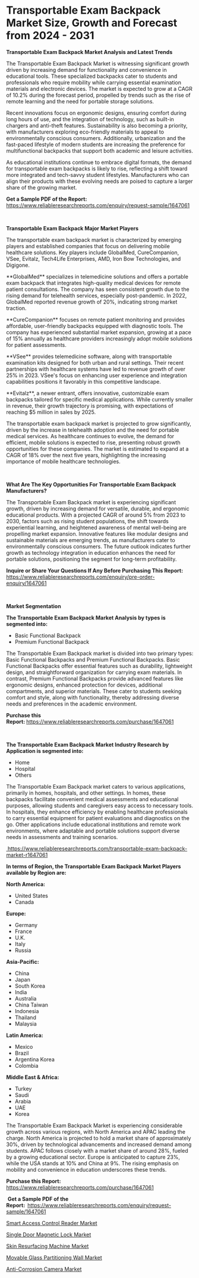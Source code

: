 <p><h1>Transportable Exam Backpack Market Size, Growth and Forecast from 2024 - 2031</h1></p><p><strong>Transportable Exam Backpack Market Analysis and Latest Trends</strong></p>
<p><p>The Transportable Exam Backpack Market is witnessing significant growth driven by increasing demand for functionality and convenience in educational tools. These specialized backpacks cater to students and professionals who require mobility while carrying essential examination materials and electronic devices. The market is expected to grow at a CAGR of 10.2% during the forecast period, propelled by trends such as the rise of remote learning and the need for portable storage solutions.</p><p>Recent innovations focus on ergonomic designs, ensuring comfort during long hours of use, and the integration of technology, such as built-in chargers and anti-theft features. Sustainability is also becoming a priority, with manufacturers exploring eco-friendly materials to appeal to environmentally conscious consumers. Additionally, urbanization and the fast-paced lifestyle of modern students are increasing the preference for multifunctional backpacks that support both academic and leisure activities. </p><p>As educational institutions continue to embrace digital formats, the demand for transportable exam backpacks is likely to rise, reflecting a shift toward more integrated and tech-savvy student lifestyles. Manufacturers who can align their products with these evolving needs are poised to capture a larger share of the growing market.</p></p>
<p><strong>Get a Sample PDF of the Report:&nbsp;</strong> <a href="https://www.reliableresearchreports.com/enquiry/request-sample/1647061?utm_campaign=1735&utm_medium=2&utm_source=Github&utm_content=ia&utm_term=27102024&utm_id=transportable-exam-backpack">https://www.reliableresearchreports.com/enquiry/request-sample/1647061</a></p>
<p>&nbsp;</p>
<p><strong>Transportable Exam Backpack Major Market Players</strong></p>
<p><p>The transportable exam backpack market is characterized by emerging players and established companies that focus on delivering mobile healthcare solutions. Key players include GlobalMed, CureCompanion, VSee, Evitalz, Tech4Life Enterprises, AMD, Iron Bow Technologies, and Digigone.</p><p>**GlobalMed** specializes in telemedicine solutions and offers a portable exam backpack that integrates high-quality medical devices for remote patient consultations. The company has seen consistent growth due to the rising demand for telehealth services, especially post-pandemic. In 2022, GlobalMed reported revenue growth of 20%, indicating strong market traction.</p><p>**CureCompanion** focuses on remote patient monitoring and provides affordable, user-friendly backpacks equipped with diagnostic tools. The company has experienced substantial market expansion, growing at a pace of 15% annually as healthcare providers increasingly adopt mobile solutions for patient assessments.</p><p>**VSee** provides telemedicine software, along with transportable examination kits designed for both urban and rural settings. Their recent partnerships with healthcare systems have led to revenue growth of over 25% in 2023. VSee's focus on enhancing user experience and integration capabilities positions it favorably in this competitive landscape.</p><p>**Evitalz**, a newer entrant, offers innovative, customizable exam backpacks tailored for specific medical applications. While currently smaller in revenue, their growth trajectory is promising, with expectations of reaching $5 million in sales by 2025.</p><p>The transportable exam backpack market is projected to grow significantly, driven by the increase in telehealth adoption and the need for portable medical services. As healthcare continues to evolve, the demand for efficient, mobile solutions is expected to rise, presenting robust growth opportunities for these companies. The market is estimated to expand at a CAGR of 18% over the next five years, highlighting the increasing importance of mobile healthcare technologies.</p></p>
<p>&nbsp;</p>
<p><strong>What Are The Key Opportunities For Transportable Exam Backpack Manufacturers?</strong></p>
<p><p>The Transportable Exam Backpack market is experiencing significant growth, driven by increasing demand for versatile, durable, and ergonomic educational products. With a projected CAGR of around 5% from 2023 to 2030, factors such as rising student populations, the shift towards experiential learning, and heightened awareness of mental well-being are propelling market expansion. Innovative features like modular designs and sustainable materials are emerging trends, as manufacturers cater to environmentally conscious consumers. The future outlook indicates further growth as technology integration in education enhances the need for portable solutions, positioning the segment for long-term profitability.</p></p>
<p><strong>Inquire or Share Your Questions If Any Before Purchasing This Report:</strong> <a href="https://www.reliableresearchreports.com/enquiry/pre-order-enquiry/1647061?utm_campaign=1735&utm_medium=2&utm_source=Github&utm_content=ia&utm_term=27102024&utm_id=transportable-exam-backpack">https://www.reliableresearchreports.com/enquiry/pre-order-enquiry/1647061</a></p>
<p>&nbsp;</p>
<p><strong>Market Segmentation</strong></p>
<p><strong>The Transportable Exam Backpack Market Analysis by types is segmented into:</strong></p>
<p><ul><li>Basic Functional Backpack</li><li>Premium Functional Backpack</li></ul></p>
<p><p>The Transportable Exam Backpack market is divided into two primary types: Basic Functional Backpacks and Premium Functional Backpacks. Basic Functional Backpacks offer essential features such as durability, lightweight design, and straightforward organization for carrying exam materials. In contrast, Premium Functional Backpacks provide advanced features like ergonomic designs, enhanced protection for devices, additional compartments, and superior materials. These cater to students seeking comfort and style, along with functionality, thereby addressing diverse needs and preferences in the academic environment.</p></p>
<p><strong>Purchase this Report:&nbsp;</strong><a href="https://www.reliableresearchreports.com/purchase/1647061?utm_campaign=1735&utm_medium=2&utm_source=Github&utm_content=ia&utm_term=27102024&utm_id=transportable-exam-backpack">https://www.reliableresearchreports.com/purchase/1647061</a></p>
<p>&nbsp;</p>
<p><strong>The Transportable Exam Backpack Market Industry Research by Application is segmented into:</strong></p>
<p><ul><li>Home</li><li>Hospital</li><li>Others</li></ul></p>
<p><p>The Transportable Exam Backpack market caters to various applications, primarily in homes, hospitals, and other settings. In homes, these backpacks facilitate convenient medical assessments and educational purposes, allowing students and caregivers easy access to necessary tools. In hospitals, they enhance efficiency by enabling healthcare professionals to carry essential equipment for patient evaluations and diagnostics on the go. Other applications include educational institutions and remote work environments, where adaptable and portable solutions support diverse needs in assessments and training scenarios.</p></p>
<p><a href="https://www.reliableresearchreports.com/transportable-exam-backpack-market-r1647061?utm_campaign=1735&utm_medium=2&utm_source=Github&utm_content=ia&utm_term=27102024&utm_id=transportable-exam-backpack">&nbsp;https://www.reliableresearchreports.com/transportable-exam-backpack-market-r1647061</a></p>
<p><strong>In terms of Region, the Transportable Exam Backpack Market Players available by Region are:</strong></p>
<p>
    <p> <strong> North America: </strong>
        <ul>
            <li>United States</li>
            <li>Canada</li>
        </ul>
        </p> 
    <p> <strong> Europe: </strong>
        <ul>
            <li>Germany</li>
            <li>France</li>
            <li>U.K.</li>
            <li>Italy</li>
            <li>Russia</li>
        </ul>
        </p> 
    <p> <strong> Asia-Pacific: </strong>
        <ul>
            <li>China</li>
            <li>Japan</li>
            <li>South Korea</li>
            <li>India</li>
            <li>Australia</li>
            <li>China Taiwan</li>
            <li>Indonesia</li>
            <li>Thailand</li>
            <li>Malaysia</li>
        </ul>
        </p> 
    <p> <strong> Latin America: </strong>
        <ul>
            <li>Mexico</li>
            <li>Brazil</li>
            <li>Argentina Korea</li>
            <li>Colombia</li>
        </ul>
        </p> 
    <p> <strong> Middle East & Africa: </strong>
        <ul>
            <li>Turkey</li>
            <li>Saudi</li>
            <li>Arabia</li>
            <li>UAE</li>
            <li>Korea</li>
        </ul>
    </p>
    </p>
<p><p>The Transportable Exam Backpack Market is experiencing considerable growth across various regions, with North America and APAC leading the charge. North America is projected to hold a market share of approximately 30%, driven by technological advancements and increased demand among students. APAC follows closely with a market share of around 28%, fueled by a growing educational sector. Europe is anticipated to capture 23%, while the USA stands at 10% and China at 9%. The rising emphasis on mobility and convenience in education underscores these trends.</p></p>
<p><strong>Purchase this Report: </strong><a href="https://www.reliableresearchreports.com/purchase/1647061?utm_campaign=1735&utm_medium=2&utm_source=Github&utm_content=ia&utm_term=27102024&utm_id=transportable-exam-backpack">https://www.reliableresearchreports.com/purchase/1647061</a></p>
<p>&nbsp;<strong>Get a Sample PDF of the Report:&nbsp;&nbsp;</strong><a href="https://www.reliableresearchreports.com/enquiry/request-sample/1647061?utm_campaign=1735&utm_medium=2&utm_source=Github&utm_content=ia&utm_term=27102024&utm_id=transportable-exam-backpack">https://www.reliableresearchreports.com/enquiry/request-sample/1647061</a></p>
<p><strong></strong></p>
<p><p><a href="https://www.linkedin.com/pulse/smart-access-control-reader-market2024-2031-industry-jrt3e?trk=public_post_embed_feed-article-content&utm_campaign=1735&utm_medium=2&utm_source=Github&utm_content=ia&utm_term=27102024&utm_id=transportable-exam-backpack">Smart Access Control Reader Market</a></p><p><a href="https://www.linkedin.com/pulse/single-door-magnetic-lock-market-trends-focusing-insight-forecast-avpze?trk=public_post_embed_feed-article-content&utm_campaign=1735&utm_medium=2&utm_source=Github&utm_content=ia&utm_term=27102024&utm_id=transportable-exam-backpack">Single Door Magnetic Lock Market</a></p><p><a href="https://www.linkedin.com/pulse/skin-resurfacing-machine-market-matrix-applications-ckoie?trk=public_post_embed_feed-article-content&utm_campaign=1735&utm_medium=2&utm_source=Github&utm_content=ia&utm_term=27102024&utm_id=transportable-exam-backpack">Skin Resurfacing Machine Market</a></p><p><a href="https://www.linkedin.com/pulse/global-movable-glass-partitioning-wall-market-opportunities-zhhje?trk=public_post_embed_feed-article-content&utm_campaign=1735&utm_medium=2&utm_source=Github&utm_content=ia&utm_term=27102024&utm_id=transportable-exam-backpack">Movable Glass Partitioning Wall Market</a></p><p><a href="https://www.linkedin.com/pulse/anti-corrosion-camera-market-global-insights-regional-analysis-49x0f?trk=public_post_embed_feed-article-content&utm_campaign=1735&utm_medium=2&utm_source=Github&utm_content=ia&utm_term=27102024&utm_id=transportable-exam-backpack">Anti-Corrosion Camera Market</a></p></p>
